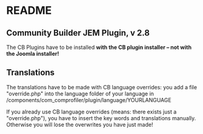 # README

## Community Builder JEM Plugin, v 2.8

The CB Plugins have to be installed __with the CB plugin installer – not with the Joomla installer!__
 
## Translations 
The translations have to be made with CB language overrides: you add a file "override.php" into the language folder of your language in /components/com_comprofiler/plugin/language/YOURLANGUAGE

If you already use CB language overrides (means: there exists just a "override.php"), you have to insert the key words and translations manually.
Otherwise you will lose the overwrites you have just made!